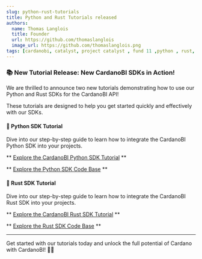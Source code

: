 ```yaml
---
slug: python-rust-tutorials
title: Python and Rust Tutorials released
authors:
  name: Thomas Langlois
  title: Founder
  url: https://github.com/thomaslanglois
  image_url: https://github.com/thomaslanglois.png
tags: [cardanobi, catalyst, project catalyst , fund 11 ,python , rust, sdk, tutorial]
---
```


### 📚 New Tutorial Release: New CardanoBI SDKs in Action!

We are thrilled to announce two new tutorials demonstrating how to use our Python and Rust SDKs for the CardanoBI API!

These tutorials are designed to help you get started quickly and effectively with our SDKs.

#### 🐍 Python SDK Tutorial
Dive into our step-by-step guide to learn how to integrate the CardanoBI Python SDK into your projects.

** [Explore the CardanoBI Python SDK Tutorial](../docs/tutorials/python-sdk-tutorial) **

** [Explore the Python SDK Code Base](https://github.com/cardanobi/cardanobi-python) **

#### 🦀 Rust SDK Tutorial
Dive into our step-by-step guide to learn how to integrate the CardanoBI Rust SDK into your projects.

** [Explore the CardanoBI Rust SDK Tutorial](../docs/tutorials/rust-sdk-tutorial) **

** [Explore the Rust SDK Code Base](https://github.com/cardanobi/cardanobi-rust) **


---

Get started with our tutorials today and unlock the full potential of Cardano with CardanoBI! 🚀💡